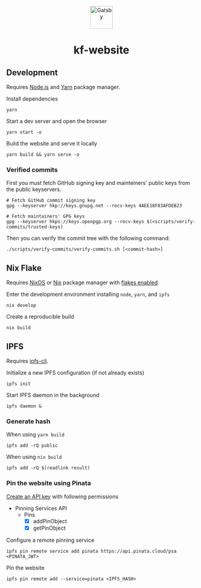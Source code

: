 <p align="center">
  <a href="https://www.gatsbyjs.com/?utm_source=starter&utm_medium=readme&utm_campaign=minimal-starter">
    <img alt="Gatsby" src="https://www.gatsbyjs.com/Gatsby-Monogram.svg" width="60" />
  </a>
</p>
<h1 align="center">
  kf-website
</h1>

## Development

Requires [Node.js](https://nodejs.org/) and [Yarn](https://yarnpkg.com/) package manager.

Install dependencies

```shell
yarn
```

Start a dev server and open the browser

``` shell
yarn start -o
```

Build the website and serve it locally

``` shell
yarn build && yarn serve -o
```

### Verified commits

First you must fetch GitHub signing key and mainteiners' public keys from the public keyservers.

```shell
# Fetch GitHub commit signing key
gpg --keyserver hkp://keys.gnupg.net --recv-keys 4AEE18F83AFDEB23

# Fetch maintainers' GPG keys
gpg --keyserver hkps://keys.openpgp.org --recv-keys $(<scripts/verify-commits/trusted-keys)
```

Then you can verify the commit tree with the following command:
  
```shell
./scripts/verify-commits/verify-commits.sh [<commit-hash>]
```


## Nix Flake

Requires [NixOS](https://nixos.org/) or [Nix](https://nix.dev/) package manager with [flakes enabled](https://nixos.wiki/wiki/Flakes#Installing_flakes).

Enter the development environment installing `node`, `yarn`, and `ipfs`

``` shell
nix develop
```

Create a reproducible build

``` shell
nix build
```

## IPFS

Requires [ipfs-cli](https://docs.ipfs.io/how-to/command-line-quick-start/). 

Initialize a new IPFS configuration (if not already exists)

``` shell
ipfs init
```

Start IPFS daemon in the background 

``` shell
ipfs daemon &
```

### Generate hash

When using `yarn build`

``` shell
ipfs add -rQ public
```

When using `nix build`

``` shell
ipfs add -rQ $(readlink result) 
```

### Pin the website using Pinata

[Create an API key](https://app.pinata.cloud/keys) with following permissions

- Pinning Services API
  - Pins
    - [x] addPinObject
    - [x] getPinObject

Configure a remote pinning service

``` shell
ipfs pin remote service add pinata https://api.pinata.cloud/psa <PINATA_JWT>
```

Pin the website

``` shell
ipfs pin remote add --service=pinata <IPFS_HASH>
```
